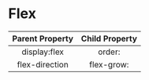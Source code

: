 # Flex 

| Parent Property   | Child Property      |
|:-----------------:|:--------------:     |
| display:flex      | order:<integer>     |
| flex-direction    | flex-grow:<number>  |

